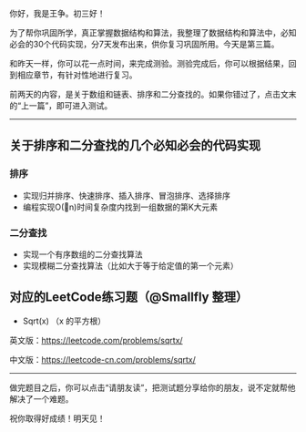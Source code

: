 你好，我是王争。初三好！

为了帮你巩固所学，真正掌握数据结构和算法，我整理了数据结构和算法中，必知必会的30个代码实现，分7天发布出来，供你复习巩固所用。今天是第三篇。

和昨天一样，你可以花一点时间，来完成测验。测验完成后，你可以根据结果，回到相应章节，有针对性地进行复习。

前两天的内容，是关于数组和链表、排序和二分查找的。如果你错过了，点击文末的“上一篇”，即可进入测试。

--------------------

## 关于排序和二分查找的几个必知必会的代码实现

### 排序

 *  实现归并排序、快速排序、插入排序、冒泡排序、选择排序
 *  编程实现O(n)时间复杂度内找到一组数据的第K大元素

### 二分查找

 *  实现一个有序数组的二分查找算法
 *  实现模糊二分查找算法（比如大于等于给定值的第一个元素）

## 对应的LeetCode练习题（@Smallfly 整理）

 *  Sqrt(x) （x 的平方根）

英文版：https://leetcode.com/problems/sqrtx/

中文版：https://leetcode-cn.com/problems/sqrtx/

--------------------

做完题目之后，你可以点击“请朋友读”，把测试题分享给你的朋友，说不定就帮他解决了一个难题。

祝你取得好成绩！明天见！

